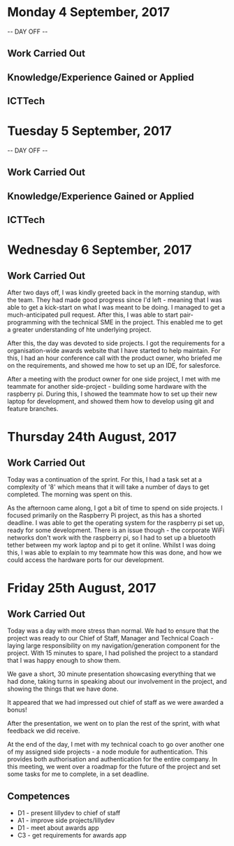# Monday 4 September, 2017

-- DAY OFF --

## Work Carried Out

## Knowledge/Experience Gained or Applied

## ICTTech


# Tuesday 5 September, 2017

-- DAY OFF --

## Work Carried Out

## Knowledge/Experience Gained or Applied

## ICTTech


# Wednesday 6 September, 2017

## Work Carried Out
After two days off, I was kindly greeted back in the morning standup, with the team. They had made good progress since I'd left - meaning that I was able to get a kick-start on what I was meant to be doing. I managed to get a much-anticipated pull request. After this, I was able to start pair-programming with the technical SME in the project. This enabled me to get a greater understanding of hte underlying project.

After this, the day was devoted to side projects. I got the requirements for a organisation-wide awards website that I have started to help maintain. For this, I had an hour conference call with the product owner, who briefed me on the requirements, and showed me how to set up an IDE, for salesforce.

After a meeting with the product owner for one side project, I met with me teammate for another side-project - building some hardware with the raspberry pi. During this, I showed the teammate how to set up their new laptop for development, and showed them how to develop using git and feature branches.

# Thursday 24th August, 2017

## Work Carried Out
Today was a continuation of the sprint. For this, I had a task set at a complexity of '8' which means that it will take a number of days to get completed. The morning was spent on this.

As the afternoon came along, I got a bit of time to spend on side projects. I focused primarily on the Raspberry Pi project, as this has a shorted deadline. I was able to get the operating system for the raspberry pi set up, ready for some development. There is an issue though - the corporate WiFi networks don't work with the raspberry pi, so I had to set up a bluetooth tether between my work laptop and pi to get it online. Whilst I was doing this, I was able to explain to my teammate how this was done, and how we could access the hardware ports for our development.

# Friday 25th August, 2017

## Work Carried Out
Today was a day with more stress than normal. We had to ensure that the project was ready to our Chief of Staff, Manager and Technical Coach - laying large responsibility on my navigation/generation component for the project. With 15 minutes to spare, I had polished the project to a standard that I was happy enough to show them.

We gave a short, 30 minute presentation showcasing everything that we had done, taking turns in speaking about our involvement in the project, and showing the things that we have done.

It appeared that we had impressed out chief of staff as we were awarded a bonus!

After the presentation, we went on to plan the rest of the sprint, with what feedback we did receive.

At the end of the day, I met with my technical coach to go over another one of my assigned side projects - a node module for authentication. This provides both authorisation and authentication for the entire company. In this meeting, we went over a roadmap for the future of the project and set some tasks for me to complete, in a set deadline.

## Competences
* D1 - present lillydev to chief of staff
* A1 - improve side projects/lillydev
* D1 - meet about awards app
* C3 - get requirements for awards app
